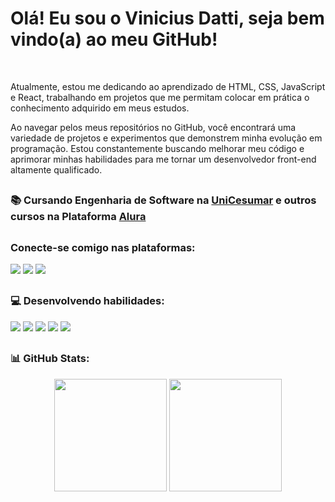 
  <h1>Olá! Eu sou o Vinicius Datti, seja bem vindo(a) ao meu GitHub!</h1> <br>

Atualmente, estou me dedicando ao aprendizado de HTML, CSS, JavaScript e React, trabalhando em projetos que me permitam colocar em prática o conhecimento adquirido em meus estudos.

Ao navegar pelos meus repositórios no GitHub, você encontrará uma variedade de projetos e experimentos que demonstrem minha evolução em programação. Estou constantemente buscando melhorar meu código e aprimorar minhas habilidades para me tornar um desenvolvedor front-end altamente qualificado.
 
</p>

##

<h3>📚 Cursando Engenharia de Software na <a href="https://www.unicesumar.edu.br/">UniCesumar</a> e outros cursos na Plataforma <a href="https://www.alura.com.br">Alura</a> 
  
  
  ##
  
<h3>Conecte-se comigo nas plataformas:</h3>

  <a href="https://www.linkedin.com/in/vinicius-datti-791482267/"><img src="https://img.shields.io/badge/LinkedIn-0077B5?style=for-the-badge&logo=linkedin&logoColor=white"></a>
  <a href=""><img src="https://img.shields.io/badge/Instagram-E4405F?style=for-the-badge&logo=instagram&logoColor=white"></a>
  <a href=""><img src="https://img.shields.io/badge/Discord-7289DA?style=for-the-badge&logo=discord&logoColor=white"></a>
</div>

##

<h3>💻 Desenvolvendo habilidades:</h3>
<div style="display: inline_block">
  <img src="https://img.shields.io/badge/HTML5-E34F26?style=for-the-badge&logo=html5&logoColor=white">
  <img src="https://img.shields.io/badge/CSS3-1572B6?style=for-the-badge&logo=css3&logoColor=white">
  <img src="https://img.shields.io/badge/React-61DAFB?style=for-the-badge&logo=react&logoColor=white&color=purple">
  <img src="https://img.shields.io/badge/JavaScript-F7DF1E?style=for-the-badge&logo=javascript&logoColor=black">
  <img src="https://img.shields.io/badge/TypeScript-007ACC?style=for-the-badge&logo=typescript&logoColor=white">


</div>
 
##

<h3>📊 GitHub Stats:</h3>
<div align="center">
  <img height="180em" src="https://github-readme-stats.vercel.app/api?username=viniciusdatti&theme=blue-green">
  <img height="180em" src="https://github-readme-stats.vercel.app/api/top-langs/?username=viniciusdatti&theme=blue-green">
</div>



